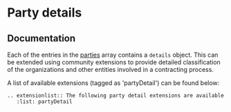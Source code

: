 # Party details

## Documentation

Each of the entries in the [parties](../../../../schema/reference/#parties) array contains a `details` object. This can be extended using community extensions to provide detailed classification of the organizations and other entities involved in a contracting process.

A list of available extensions (tagged as 'partyDetail') can be found below:

```eval_rst
.. extensionlist:: The following party detail extensions are available
   :list: partyDetail
```